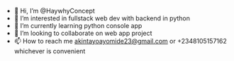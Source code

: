 - 👋 Hi, I’m @HaywhyConcept
- 👀 I’m interested in fullstack web dev with backend in python
- 🌱 I’m currently learning python console app
- 💞️ I’m looking to collaborate on web app project
- 📫 How to reach me akintayoayomide23@gmail.com or +2348105157162 whichever is convenient

<!---
HaywhyConcept/HaywhyConcept is a ✨ special ✨ repository because its `README.md` (this file) appears on your GitHub profile.
You can click the Preview link to take a look at your changes.
--->
